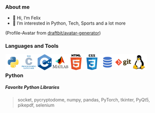 ### About me

- 👋 Hi, I’m Felix
- 👀 I’m interested in Python, Tech, Sports and a lot more

(Profile-Avatar from [draftbit/avatar-generator](https://github.com/draftbit/avatar-generator))

### Languages and Tools
<img align="left" alt="Python" width="50px" src="https://raw.githubusercontent.com/github/explore/main/topics/python/python.png" />
<img align="left" alt="C" width="50px" src="https://raw.githubusercontent.com/github/explore/main/topics/c/c.png" />
<img align="left" alt="Cpp" width="50px" src="https://raw.githubusercontent.com/github/explore/main/topics/cpp/cpp.png" />
<img align="left" alt="Matlab" width="50px" src="https://raw.githubusercontent.com/github/explore/main/topics/matlab/matlab.png" />
<img align="left" alt="HTML" width="50px" src="https://raw.githubusercontent.com/github/explore/main/topics/html/html.png" />
<img align="left" alt="CSS" width="50px" src="https://raw.githubusercontent.com/github/explore/main/topics/css/css.png" />
<img align="left" alt="SQL" width="50px" src="https://raw.githubusercontent.com/github/explore/main/topics/sql/sql.png" /> 
<img align="left" alt="Git" width="50px" src="https://raw.githubusercontent.com/github/explore/main/topics/git/git.png" />
<img align="left" alt="Linux" width="50px" src="https://raw.githubusercontent.com/github/explore/main/topics/linux/linux.png" /> 


<br />
<br />


### Python

##### Favorite Python Libraries

> socket, pycryptodome, numpy, pandas, PyTorch, tkinter, PyQt5, pikepdf, selenium


<!---
felixJets/felixJets is a ✨ special ✨ repository because its `README.md` (this file) appears on your GitHub profile.
You can click the Preview link to take a look at your changes.
--->
